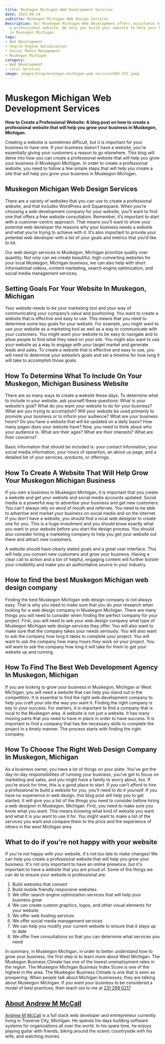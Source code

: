 ```yaml
---
title: Muskegon Michigan Web Development Services
date: 2021-09-24 
subtitle: Muskegon Michigan Web Design Services
Description: Our Muskegon Michigan Web Development offers assistance to help you create
  a professional website. We help you build your website to help your business grow
  in Muskegon Michigan.
tags:
- Web Development
- Search Engine Optimization
- Social Media Management
- Muskegon Michigan
category:
- Web Development
- Local Services
image: images/blog/muskegon-michigan-web-services560-315.jpeg
---
```


# Muskegon Michigan Web Development Services

**How to Create a Professional Website: A blog post on how to create a professional website that will help you grow your business in Muskegon, Michigan.**

Creating a website is sometimes difficult, but it is important for your business to have one. If your business doesn't have a website, you're essentially giving your customers a reason to go elsewhere. This blog will delve into how you can create a professional website that will help you grow your business in Muskegon Michigan. In order to create a professional website, you need to follow a few simple steps that will help you create a site that will help you grow your business in Muskegon Michigan.

## Muskegon Michigan Web Design Services

There are a variety of websites that you can use to create a professional website, and that includes WordPress and Squarespace. When you’re choosing a web development company for your website, you’ll want to find one that offers a free website consultation. Remember, it’s important to start with a customer-centric approach. That means you’ll want to show your potential web developer the reasons why your business needs a website and what you’re trying to achieve with it. It’s also important to provide your potential web developer with a list of your goals and metrics that you’d like to hit.

Our web design services in Muskegon, Michigan prioritize quality over quantity.  Not only can we create beautiful, high-converting websites for your local Muskegon, Michigan business, we can also help with short informational videos, content marketing, search engine optimization, and social media management services. 

## Setting Goals For Your Website In Muskegon, Michigan

Your website needs to be your marketing tool and your way of communicating your company’s value and positioning. You want to create a website that is effective and easy to use. This means that you need to determine some key goals for your website. For example, you might want to use your website as a marketing tool as well as a way to communicate with your customers. You might want your website to be easy to navigate and to allow people to find what they need on your site. You might also want to use your website as a way to engage with your target market and generate leads and sales. To create a website that is effective and easy to use, you will need to determine your website’s goals and set a timeline for how long it will take to accomplish those goals.

## How To Determine What To Include On Your Muskegon, Michigan Business Website

There are so many ways to create a website these days. To determine what to include in your website, ask yourself these questions: What is your website's goal? What do you want your website to do for your business? What are you trying to accomplish? Will your website be used primarily to promote your business or to inform your audience? What are your business hours? Do you have a website that will be updated on a daily basis? How many pages does your website have? Now, you need to think about who your audience is. What are their ages? What are their interests? What are their concerns?

Basic information that should be included is: your contact information, your social media information, your hours of opeartion, an about us page, and a detailed list of your services, products, or offerings.  

## How To Create A Website That Will Help Grow Your Muskegon Michigan Business

If you own a business in Muskegon Michigan, it is important that you create a website and get your website and social media accounts updated. Social media is a powerful way to advertise your business and get new customers. You can't always rely on word of mouth and referrals. You need to be able to advertise and market your business on social media and on the internet. If you don't have a website, you should find a local web designer to create one for you. This is a huge investment and you should know exactly what you want in your website before you start the design process. You should also consider hiring a marketing company to help you get your website out there and attract new customers.

A website should have clearly stated goals and a great user interface.  This will help you convert new customers and grow your business.  Having a clear call to action and a ton of helpful, engaging content will further bolster your credibility and make you an authoritative source in your industry.  

## How to find the best Muskegon Michigan web design company  

Finding the best Muskegon Michigan web design company is not always easy. That is why you need to make sure that you do your research when looking for a web design company in Muskegon Michigan. There are many things you will need to consider when finding the perfect company for your project. First, you will need to ask your web design company what type of Muskegon Michigan web design services they offer. You will also want to make sure that the company takes your needs seriously. You will also want to ask the company how long it takes to complete your project. You will want to ask the company how many hours they work on your project. You will want to ask the company how long it will take for them to get your website up and running.

## How To Find The Best Web Development Agency In Muskegon, Michigan

If you are looking to grow your business in Muskegon, Michigan or West Michigan, you will need a website that can help you stand out in the competition. It is essential to find the right web development company to help you craft your site the way you want it. Finding the right company is key to your success. For starters, it is important to find a company that is local to the Muskegon area. A website is not just a website. It has many moving parts that you need to have in place in order to have success. It is important to find a company that has the necessary skills to complete the project in a timely manner. The process starts with finding the right company.

## How To Choose The Right Web Design Company In Muskegon, Michigan

As a business owner, you have a lot of things on your plate. You’ve got the day-to-day responsibilities of running your business, you’ve got to focus on marketing and sales, and you might have a family to worry about, too. If you’re stuck for time, this is a good place to start. If you can’t afford to hire a professional to build a website for you, you’ll need to do it yourself. If you have no experience in web design, this blog post will help you to get started. It will give you a list of the things you need to consider before hiring a web designer in Muskegon, Michigan. First, you need to make sure you know what you want. This means knowing what kind of website you want and what it is you want to use it for. You might want to make a list of the services you want and compare them to the price and the experience of others in the west Michigan area. 

## What to do if you're not happy with your website  

If you're not happy with your website, it's not too late to make changes! We can help you create a professional website that will help you grow your business. It's not only important to have an online presence, but it's important to have a website that you are proud of. Some of the things we can do to ensure your website is professional are:

 1. Build websites that convert
2. Build mobile friendly responsive websites
3. We offer search engine optimization services that will help your business grow
4. We can create custom graphics, logos, and other visual elements for your website
5. We offer web hosting services
6. We offer social media management services
7. We can help you modify your current website to ensure that it stays up to date
8. We offer free consultations so that you can determine what services you need

 In summary, in Muskegon Michigan, in order to better understand how to grow your business, the first step is to learn more about West Michigan. The Muskegon Business Climate has one of the lowest unemployment rates in the region. The Muskegon Michigan Business Index Score is one of the highest in the area. The Muskegon Business Climate is one that is seen as prospering. When people talk about Michigan businesses, they are talking about Muskegon Michigan.  If you want your business to be considered a model of best practices, then reach out to me at [231 299 0217](tel:+12312990217 "Muskegon Michigan Web Developer")

## [About Andrew M McCall](https://andrew-mccall.com "Muskegon Michigan Web Developer")

[Andrew M McCall](https://andrew-mccall.com "Muskegon Michigan Web Developer")  is a full stack web developer and entrepreneur currently living in Traverse City, Michigan. He spends his days building software systems for organizations all over the world. In his spare time, he enjoys playing guitar with friends, biking around the scenic countryside with his wife, and watching movies.
